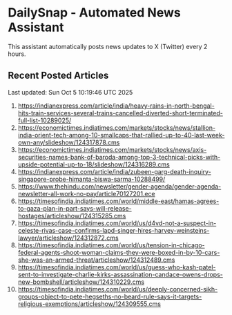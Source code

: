 # DailySnap - Automated News Assistant

This assistant automatically posts news updates to X (Twitter) every 2 hours.

## Recent Posted Articles

Last updated: Sun Oct  5 10:19:46 UTC 2025

1. https://indianexpress.com/article/india/heavy-rains-in-north-bengal-hits-train-services-several-trains-cancelled-diverted-short-terminated-full-list-10289025/
2. https://economictimes.indiatimes.com/markets/stocks/news/stallion-india-orient-tech-among-10-smallcaps-that-rallied-up-to-40-last-week-own-any/slideshow/124317878.cms
3. https://economictimes.indiatimes.com/markets/stocks/news/axis-securities-names-bank-of-baroda-among-top-3-technical-picks-with-upside-potential-up-to-18/slideshow/124316289.cms
4. https://indianexpress.com/article/india/zubeen-garg-death-inquiry-singapore-probe-himanta-biswa-sarma-10288499/
5. https://www.thehindu.com/newsletter/gender-agenda/gender-agenda-newsletter-all-work-no-pay/article70127201.ece
6. https://timesofindia.indiatimes.com/world/middle-east/hamas-agrees-to-gaza-plan-in-part-says-will-release-hostages/articleshow/124315285.cms
7. https://timesofindia.indiatimes.com/world/us/d4vd-not-a-suspect-in-celeste-rivas-case-confirms-lapd-singer-hires-harvey-weinsteins-lawyer/articleshow/124312872.cms
8. https://timesofindia.indiatimes.com/world/us/tension-in-chicago-federal-agents-shoot-woman-claims-they-were-boxed-in-by-10-cars-she-was-an-armed-threat/articleshow/124312489.cms
9. https://timesofindia.indiatimes.com/world/us/guess-who-kash-patel-sent-to-investigate-charlie-kirks-assassination-candace-owens-drops-new-bombshell/articleshow/124310229.cms
10. https://timesofindia.indiatimes.com/world/us/deeply-concerned-sikh-groups-object-to-pete-hegseths-no-beard-rule-says-it-targets-religious-exemptions/articleshow/124309555.cms

